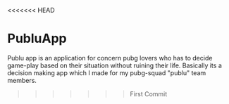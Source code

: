 <<<<<<< HEAD
# PubluApp

Publu app is an application for concern pubg lovers who has to decide game-play based on their situation without ruining their life. Basically its a decision making app which I made for my pubg-squad "publu" team members.
>>>>>>> First Commit
